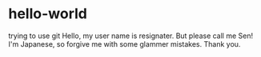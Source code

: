 # hello-world
trying to use git
Hello, my user name is resignater.
But please call me Sen!
I'm Japanese, so forgive me with some glammer mistakes.
Thank you.
